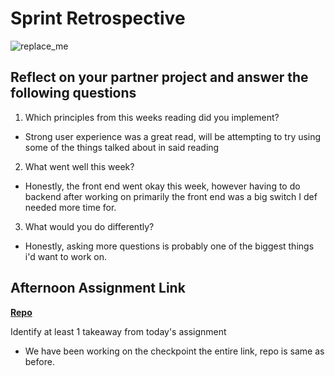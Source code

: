# Sprint Retrospective

![replace_me](https://codeworks.blob.core.windows.net/public/assets/img/illustrations/placeholder.svg)

## Reflect on your partner project and answer the following questions

1. Which principles from this weeks reading did you implement?
- Strong user experience was a great read, will be attempting to try using some of the things talked about in said reading
2. What went well this week?
- Honestly, the front end went okay this week, however having to do backend after working on primarily the front end was a big switch I def needed more time for.
3. What would you do differently?
- Honestly, asking more questions is probably one of the biggest things i'd want to work on.
## Afternoon Assignment Link

**[Repo](https://github.com/samwgit/vue-playground-fr)**

Identify at least 1 takeaway from today's assignment
- We have been working on the checkpoint the entire link, repo is same as before.